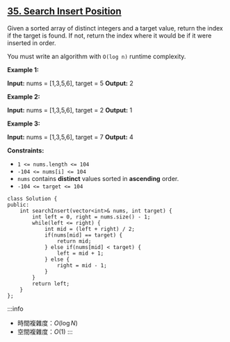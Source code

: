 ## [35\. Search Insert Position](https://leetcode.com/problems/search-insert-position/)

Given a sorted array of distinct integers and a target value, return the index if the target is found. If not, return the index where it would be if it were inserted in order.

You must write an algorithm with `O(log n)` runtime complexity.

**Example 1:**

**Input:** nums = \[1,3,5,6\], target = 5
**Output:** 2

**Example 2:**

**Input:** nums = \[1,3,5,6\], target = 2
**Output:** 1

**Example 3:**

**Input:** nums = \[1,3,5,6\], target = 7
**Output:** 4

**Constraints:**

-   `1 <= nums.length <= 104`
-   `-104 <= nums[i] <= 104`
-   `nums` contains **distinct** values sorted in **ascending** order.
-   `-104 <= target <= 104`

```cpp=
class Solution {
public:
    int searchInsert(vector<int>& nums, int target) {
        int left = 0, right = nums.size() - 1;
        while(left <= right) {
            int mid = (left + right) / 2;
            if(nums[mid] == target) {
                return mid;
            } else if(nums[mid] < target) {
                left = mid + 1;
            } else {
                right = mid - 1;
            }
        }
        return left;
    }
};
```

:::info
- 時間複雜度：$O(\log N)$
- 空間複雜度：$O(1)$
:::
